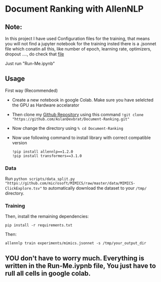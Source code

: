 ﻿
# Document Ranking with AllenNLP
## Note: 
In this project I have used Configuration files for the training, that means you will not find a jupyter notebook for the training insted there is a .jsonnet file which conatin all this, like number of epoch, learning rate, optimizers, dropout ...., do check that [file](https://github.com/AslanDevbrat/Document-Ranking/blob/master/experiments/mimics.jsonnet)

Just run "Run-Me.ipynb"
## Usage

First way (Recommended)

- Create a new notebook in google Colab. Make sure you have selelcted the GPU as Hardware accelarator
- Then clone my [Github Repository](https://github.com/AslanDevbrat/Document-Ranking.git) using this command `!git clone "https://github.com/AslanDevbrat/Document-Ranking.git"`
- Now change the directory using `% cd Document-Ranking`
- Now use following command to install library with correct compatible version 

  

      !pip install allennlp==1.2.0
      !pip install transformers==3.1.0

### Data

Run `python scripts/data_split.py "https://github.com/microsoft/MIMICS/raw/master/data/MIMICS-ClickExplore.tsv"` to automatically download the dataset to your `/tmp/` directory.

### Training

Then, install the remaining dependencies:

```shell
pip install -r requirements.txt
```

Then:

```shell
allennlp train experiments/mimics.jsonnet -s /tmp/your_output_dir
```

## YOU don't have to worry much. Everything is written in the Run-Me.iypnb file, You just have to rull all cells in google colab.


